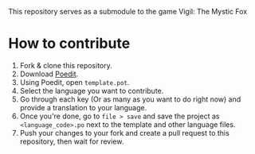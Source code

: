 This repository serves as a submodule to the game Vigil: The Mystic Fox

# How to contribute
1. Fork & clone this repository.
2. Download [Poedit](https://poedit.net/).
3. Using Poedit, open `template.pot`.
4. Select the language you want to contribute.
5. Go through each key (Or as many as you want to do right now) and provide a translation to your language.
6. Once you're done, go to `file > save` and save the project as `<language_code>.po` next to the template and other language files.
7. Push your changes to your fork and create a pull request to this repository, then wait for review.

